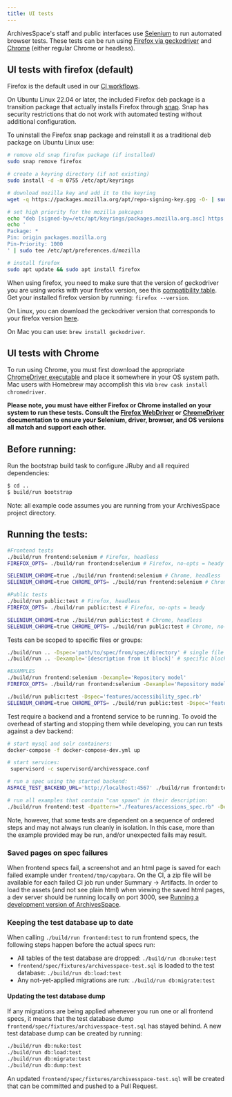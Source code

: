 ```yaml
---
title: UI tests
---
```


ArchivesSpace's staff and public interfaces use [Selenium](http://docs.seleniumhq.org/) to run automated browser tests. These tests can be run using [Firefox via geckodriver](https://firefox-source-docs.mozilla.org/testing/geckodriver/geckodriver/index.html) and [Chrome](https://sites.google.com/a/chromium.org/chromedriver/home) (either regular Chrome or headless).

## UI tests with firefox (default)

Firefox is the default used in our [CI workflows](https://github.com/archivesspace/archivesspace/actions).

On Ubuntu Linux 22.04 or later, the included Firefox deb package is a transition package that actually installs Firefox through [snap](https://snapcraft.io/). Snap has security restrictions that do not work with automated testing without additional configuration.

To uninstall the Firefox snap package and reinstall it as a traditional deb package on Ubuntu Linux use:

```bash
# remove old snap firefox package (if installed)
sudo snap remove firefox

# create a keyring directory (if not existing)
sudo install -d -m 0755 /etc/apt/keyrings

# download mozilla key and add it to the keyring
wget -q https://packages.mozilla.org/apt/repo-signing-key.gpg -O- | sudo tee /etc/apt/keyrings/packages.mozilla.org.asc > /dev/null

# set high priority for the mozilla pakcages
echo "deb [signed-by=/etc/apt/keyrings/packages.mozilla.org.asc] https://packages.mozilla.org/apt mozilla main" | sudo tee -a /etc/apt/sources.list.d/mozilla.list > /dev/null
echo '
Package: *
Pin: origin packages.mozilla.org
Pin-Priority: 1000
' | sudo tee /etc/apt/preferences.d/mozilla

# install firefox
sudo apt update && sudo apt install firefox
```

When using firefox, you need to make sure that the version of geckodriver you are using works with your firefox version, see this [compatibility table](https://firefox-source-docs.mozilla.org/testing/geckodriver/Support.html). Get your installed firefox version by running: `firefox --version`.

On Linux, you can download the geckodriver version that corresponds to your firefox version [here](https://github.com/mozilla/geckodriver/releases).

On Mac you can use: `brew install geckodriver`.

## UI tests with Chrome

To run using Chrome, you must first download the appropriate [ChromeDriver
executable](https://sites.google.com/a/chromium.org/chromedriver/downloads)
and place it somewhere in your OS system path. Mac users with Homebrew may accomplish this via `brew cask install chromedriver`.

**Please note, you must have either Firefox or Chrome installed on your system to
run these tests. Consult the [Firefox WebDriver](https://developer.mozilla.org/en-US/docs/Web/WebDriver)
or [ChromeDriver](https://sites.google.com/a/chromium.org/chromedriver/home)
documentation to ensure your Selenium, driver, browser, and OS versions all match
and support each other.**

## Before running:

Run the bootstrap build task to configure JRuby and all required dependencies:

```bash
$ cd ..
$ build/run bootstrap
```

Note: all example code assumes you are running from your ArchivesSpace project directory.

## Running the tests:

```bash
#Frontend tests
./build/run frontend:selenium # Firefox, headless
FIREFOX_OPTS= ./build/run frontend:selenium # Firefox, no-opts = heady

SELENIUM_CHROME=true ./build/run frontend:selenium # Chrome, headless
SELENIUM_CHROME=true CHROME_OPTS= ./build/run frontend:selenium # Chrome, no-opts = heady

#Public tests
./build/run public:test # Firefox, headless
FIREFOX_OPTS= ./build/run public:test # Firefox, no-opts = heady

SELENIUM_CHROME=true ./build/run public:test # Chrome, headless
SELENIUM_CHROME=true CHROME_OPTS= ./build/run public:test # Chrome, no-opts = heady
```

Tests can be scoped to specific files or groups:

```bash
./build/run .. -Dspec='path/to/spec/from/spec/directory' # single file
./build/run .. -Dexample='[description from it block]' # specific block

#EXAMPLES
./build/run frontend:selenium -Dexample='Repository model'
FIREFOX_OPTS= ./build/run frontend:selenium -Dexample='Repository model'# Firefox, heady

./build/run public:test -Dspec='features/accessibility_spec.rb'
SELENIUM_CHROME=true CHROME_OPTS= ./build/run public:test -Dspec='features/accessibility_spec.rb' # Chrome, heady
```

Test require a backend and a frontend service to be running. To ovoid the overhead of starting and stopping them while developing, you can run tests against a dev backend:

```bash
# start mysql and solr containers:
docker-compose -f docker-compose-dev.yml up

# start services:
 supervisord -c supervisord/archivesspace.conf

# run a spec using the started backend:
ASPACE_TEST_BACKEND_URL='http://localhost:4567' ./build/run frontend:test -Dpattern="./features/events_spec.rb"

# run all examples that contain "can spawn" in their description:
./build/run frontend:test -Dpattern="./features/accessions_spec.rb" -Dexample="can spawn"
```

Note, however, that some tests are dependent on a sequence of ordered steps and may not always run cleanly in isolation. In this case, more than the example provided may be run, and/or unexpected fails may result.

### Saved pages on spec failures

When frontend specs fail, a screenshot and an html page is saved for each failed example under `frontend/tmp/capybara`. On the CI, a zip file will be available for each failed CI job run under Summary -> Artifacts. In order to load the assets (and not see plain html) when viewing the saved html pages, a dev server should be running locally on port 3000, see [Running a development version of ArchivesSpace](/development/dev).

### Keeping the test database up to date

When calling `./build/run frontend:test` to run frontend specs, the following steps happen before the actual specs run:

- All tables of the test database are dropped: `./build/run db:nuke:test`
- `frontend/spec/fixtures/archivesspace-test.sql` is loaded to the test database: `./build/run db:load:test`
- Any not-yet-applied migrations are run: `./build/run db:migrate:test`

#### Updating the test database dump

If any migrations are being applied whenever you run one or all frontend specs, it means that the test database dump `frontend/spec/fixtures/archivesspace-test.sql` has stayed behind. A new test database dump can be created by running:

```bash
./build/run db:nuke:test
./build/run db:load:test
./build/run db:migrate:test
./build/run db:dump:test
```

An updated `frontend/spec/fixtures/archivesspace-test.sql` will be created that can be committed and pushed to a Pull Request.
